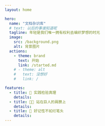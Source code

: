```yaml
---
layout: home

hero:
  name: "文档杂识库"
  # text: 以后的事谁知道呢
  tagline: 年轻是我们唯一拥有权利去编织梦想的时光
  image:
    src: /background.png
    alt: 背景图片
  actions:
    - theme: brand
      text: 开始
      link: /started.md
    # - theme: alt
    #   text: 没想好
    #   link: /

features:
  - title: 🌅 实践检验真理
    details: 
  - title: 🧑‍💻 站在巨人的肩膀上
    details: 
  - title: 📝 好记性不如烂笔头
    details: 
---
```

